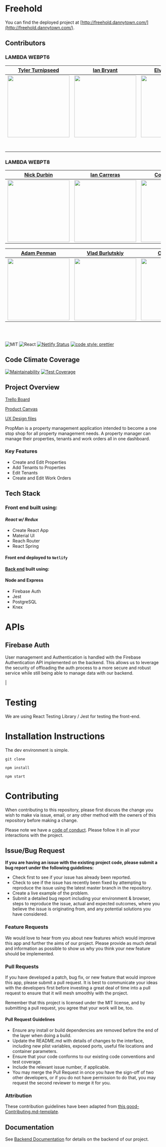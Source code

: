 # Freehold

You can find the deployed project at [http://freehold.dannytown.com/](http://freehold.dannytown.com/).

## Contributors

### LAMBDA WEBPT6

|                                                   [Tyler Turnipseed](https://techturnip.us/)                                                   |                                          [Ian Bryant](https://ixlives.github.io/)                                          |                                                 [Elvis Gonzalez](https://www.elvisjg.com/)                                                  |                                                   [Tewodros Zenebe](https://github.com/)                                                    |                                      [Anthony Vigliotta](https://www.anthonyvigliotta.com)                                       |
| :--------------------------------------------------------------------------------------------------------------------------------------------: | :------------------------------------------------------------------------------------------------------------------------: | :-----------------------------------------------------------------------------------------------------------------------------------------: | :-----------------------------------------------------------------------------------------------------------------------------------------: | :------------------------------------------------------------------------------------------------------------------------------: |
| [<img src="https://www.dalesjewelers.com/wp-content/uploads/2018/10/placeholder-silhouette-male.png" width = "200" />](https://techturnip.us/) |                 [<img src="https://i.imgur.com/RooKtzp.jpg" width = "200" />](https://ixlives.github.io/)                  | [<img src="https://www.dalesjewelers.com/wp-content/uploads/2018/10/placeholder-silhouette-male.png" width = "200" />](https://github.com/) | [<img src="https://www.dalesjewelers.com/wp-content/uploads/2018/10/placeholder-silhouette-male.png" width = "200" />](https://github.com/) |                 [<img src="https://i.imgur.com/ADKOTbq.jpg" width = "200" />](https://www.anthonyvigliotta.com)                  |
|                            [<img src="https://github.com/favicon.ico" width="15"> ](https://github.com/techturnip)                             |                    [<img src="https://github.com/favicon.ico" width="15"> ](https://github.com/IXLives)                    |                            [<img src="https://github.com/favicon.ico" width="15"> ](https://github.com/ElvisJG/)                            |                          [<img src="https://github.com/favicon.ico" width="15"> ](https://github.com/Teddyzenebe)                           |                     [<img src="https://github.com/favicon.ico" width="15"> ](https://github.com/anthonyvigz)                     |
|       [ <img src="https://static.licdn.com/sc/h/al2o9zrvru7aqj8e1x2rzsrca" width="15"> ](https://www.linkedin.com/in/tyler-turnipseed/)        | [ <img src="https://static.licdn.com/sc/h/al2o9zrvru7aqj8e1x2rzsrca" width="15"> ](https://www.linkedin.com/in/ian-bryant) |          [ <img src="https://static.licdn.com/sc/h/al2o9zrvru7aqj8e1x2rzsrca" width="15"> ](https://www.linkedin.com/in/elvisjg/)           |              [ <img src="https://static.licdn.com/sc/h/al2o9zrvru7aqj8e1x2rzsrca" width="15"> ](https://www.teddyzenebe.com/)               | [ <img src="https://static.licdn.com/sc/h/al2o9zrvru7aqj8e1x2rzsrca" width="15"> ](https://www.linkedin.com/in/anthonyvigliotta) |

### LAMBDA WEBPT8

|                                       [Nick Durbin](https://github.com/nickdurbin)                                        |                                      [Ian Carreras](https://github.com/IanCarreras)                                       |                                      [Cole Gonzalez](https://github.com/gcolegonzales)                                      |                                       [Danny Town](https://github.com/dannyotown)                                        |
| :-----------------------------------------------------------------------------------------------------------------------: | :-----------------------------------------------------------------------------------------------------------------------: | :-------------------------------------------------------------------------------------------------------------------------: | :----------------------------------------------------------------------------------------------------------------------: |
| [<img src="https://avatars1.githubusercontent.com/u/29196449?s=460&v=4" width = "200" />](https://github.com/nickdurbin/) | [<img src="https://avatars1.githubusercontent.com/u/21982111?s=460&v=4" width = "200" />](https://github.com/IanCarreras) | [<img src="https://avatars0.githubusercontent.com/u/51096919?s=460&v=4" width = "200" />](https://github.com/gcolegonzales) | [<img src="https://avatars2.githubusercontent.com/u/47186976?s=460&v=4" width = "200" />](https://github.com/dannyotown) |

|                                       [Adam Penman](https://github.com/adamcpenman)                                       |                                     [Vlad Burlutskiy](https://github.com/nezlobnaya)                                     |                                       [Clif Hodges](https://github.com/clifhodges13)                                       |
| :-----------------------------------------------------------------------------------------------------------------------: | :----------------------------------------------------------------------------------------------------------------------: | :------------------------------------------------------------------------------------------------------------------------: |
| [<img src="https://avatars0.githubusercontent.com/u/50333588?s=460&v=4" width = "200" />](https://github.com/adamcpenman) | [<img src="https://avatars3.githubusercontent.com/u/42080781?s=460&v=4" width = "200" />](https://github.com/nezlobnaya) | [<img src="https://avatars0.githubusercontent.com/u/42706685?s=460&v=4" width = "200" />](https://github.com/clifhodges13) |

<br>
<br>

![MIT](https://img.shields.io/packagist/l/doctrine/orm.svg)
![React](https://img.shields.io/badge/React-^16.11.0-blue.svg)
[![Netlify Status](https://api.netlify.com/api/v1/badges/83bda242-4235-4808-9210-bb1de95fce6a/deploy-status)](https://propman.netlify.com/)
[![code style: prettier](https://img.shields.io/badge/code_style-prettier-ff69b4.svg?style=flat-square)](https://github.com/prettier/prettier)

## Code Climate Coverage

[![Maintainability](https://api.codeclimate.com/v1/badges/13baf4470c5774f866a4/maintainability)](https://codeclimate.com/github/Lambda-School-Labs/property-manager-fe/maintainability)
[![Test Coverage](https://api.codeclimate.com/v1/badges/13baf4470c5774f866a4/test_coverage)](https://codeclimate.com/github/Lambda-School-Labs/property-manager-fe/test_coverage)

## Project Overview

[Trello Board](https://trello.com/b/mKfgx81y/property-manager)

[Product Canvas](https://www.notion.so/Property-Manager-bd4c33b5c8974b8aa938512b993f9108)

[UX Design files](https://www.figma.com/file/Mtjt9s7kxfGmh6fIgEszRY/PropMan?node-id=0%3A1)

PropMan is a property management application intended to become a one stop shop for all property management needs. A property manager can manage their properties, tenants and work orders all in one dashboard.

### Key Features

- Create and Edit Properties
- Add Tenants to Properties
- Edit Tenants
- Create and Edit Work Orders

## Tech Stack

### Front end built using:

#### _React w/ Redux_

- Create React App
- Material UI
- Reach Router
- React Spring

#### Front end deployed to `Netlify`

#### [Back end](https://github.com/Lambda-School-Labs/property-manager-be) built using:

#### Node and Express

- Firebase Auth
- Jest
- PostgreSQL
- Knex

# APIs

## Firebase Auth

User management and Authentication is handled with the Firebase Authentication API implemented on the backend. This allows us to leverage the security of offloading the auth process to a more secure and robust service while still being able to manage data with our backend.

<!--
## 2️⃣ Payment API here

🚫Replace text below with a description of the API

This is the way you take out your flustrations. Get away from those little Christmas tree things we used to make in school. Isn't it fantastic that you can change your mind and create all these happy things? Everything's not great in life, but we can still find beauty in it.

## 3️⃣ Misc API here

🚫Replace text below with a description of the API

You can do anything your heart can imagine. In life you need colors. This is where you take out all your hostilities and frustrations. It's better than kicking the puppy dog around and all that so. I'm sort of a softy, I couldn't shoot Bambi except with a camera. Trees get lonely too, so we'll give him a little friend. We'll lay all these little funky little things in there.

## 3️⃣ Misc API here

🚫Replace text below with a description of the API

When you do it your way you can go anywhere you choose. Let your heart take you to wherever you want to be. If I paint something, I don't want to have to explain what it is. A tree needs to be your friend if you're going to paint him. That's a son of a gun of a cloud. Even the worst thing we can do here is good.

## 3️⃣ Misc API here

🚫Replace text below with a description of the API

Volunteering your time; it pays you and your whole community fantastic dividends. Maybe there's a happy little waterfall happening over here. You can spend all day playing with mountains. We don't have to be committed. We are just playing here. You have freedom here. The only guide is your heart. It's cold, but it's beautiful.

# 3️⃣ Environment Variables

In order for the app to function correctly, the user must set up their own environment variables. There should be a .env file containing the following:

🚫These are just examples, replace them with the specifics for your app

    *  REACT_APP_apiKey - this is your Google API key, which can be generated in the Google Cloud Console
    *  REACT_APP_authDomain - when you set up your Firebase project, this information will be in the dashboard
    *  REACT_APP_databaseURL - in the Firebase dashboard
    *  REACT_APP_projectID - in the Firebase dashboard
    *  REACT_APP_storageBucket - in the Firebase dashboard
    *  REACT_APP_messagingSenderId - in the Firebase dashboard
    *  REACT_APP_stripe_API - this is your public Stripe API key, generated in the Stripe dashboard
    *  REACT_APP_backendURL - optional for your local development server
    *  REACT_APP_clientid - this is the Stripe_connect clientID, generated in Stripe_connect settings
    *  REACT_APP_stripe_plan - this is the ID for a second Stripe subscription plan, generated under Stripe products

# 5️⃣ Content Licenses

🚫For all content - images, icons, etc, use this table to document permission of use. Remove the two placeholders and add you content to this table

| Image Filename | Source / Creator | License                                                                      |
| -------------- | ---------------- | ---------------------------------------------------------------------------- |
| doodles.png    | Nicole Bennett   | [Creative Commons](https://www.toptal.com/designers/subtlepatterns/doodles/) |
| rings.svg      | Sam Herbert      | [MIT](https://github.com/SamHerbert/SVG-Loaders)                             | --> |

# Testing

We are using React Testing Library / Jest for testing the front-end.

# Installation Instructions

The dev environment is simple.

```
git clone

npm install

npm start
```

<!-- ## Other Scripts

🚫replace these examples with your own

    * typecheck - runs the TypeScript compiler
    * build - creates a build of the application
    * start - starts the production server after a build is created
    * test - runs tests in **tests** directory \* eject - copy the configuration files and dependencies into the project so you have full control over them -->

# Contributing

When contributing to this repository, please first discuss the change you wish to make via issue, email, or any other method with the owners of this repository before making a change.

Please note we have a [code of conduct](./CODE_OF_CONDUCT.md). Please follow it in all your interactions with the project.

## Issue/Bug Request

**If you are having an issue with the existing project code, please submit a bug report under the following guidelines:**

- Check first to see if your issue has already been reported.
- Check to see if the issue has recently been fixed by attempting to reproduce the issue using the latest master branch in the repository.
- Create a live example of the problem.
- Submit a detailed bug report including your environment & browser, steps to reproduce the issue, actual and expected outcomes, where you believe the issue is originating from, and any potential solutions you have considered.

### Feature Requests

We would love to hear from you about new features which would improve this app and further the aims of our project. Please provide as much detail and information as possible to show us why you think your new feature should be implemented.

### Pull Requests

If you have developed a patch, bug fix, or new feature that would improve this app, please submit a pull request. It is best to communicate your ideas with the developers first before investing a great deal of time into a pull request to ensure that it will mesh smoothly with the project.

Remember that this project is licensed under the MIT license, and by submitting a pull request, you agree that your work will be, too.

#### Pull Request Guidelines

- Ensure any install or build dependencies are removed before the end of the layer when doing a build.
- Update the README.md with details of changes to the interface, including new plist variables, exposed ports, useful file locations and container parameters.
- Ensure that your code conforms to our existing code conventions and test coverage.
- Include the relevant issue number, if applicable.
- You may merge the Pull Request in once you have the sign-off of two other developers, or if you do not have permission to do that, you may request the second reviewer to merge it for you.

### Attribution

These contribution guidelines have been adapted from [this good-Contributing.md-template](https://gist.github.com/PurpleBooth/b24679402957c63ec426).

## Documentation

See [Backend Documentation](https://pt6-propman.herokuapp.com/) for details on the backend of our project.
